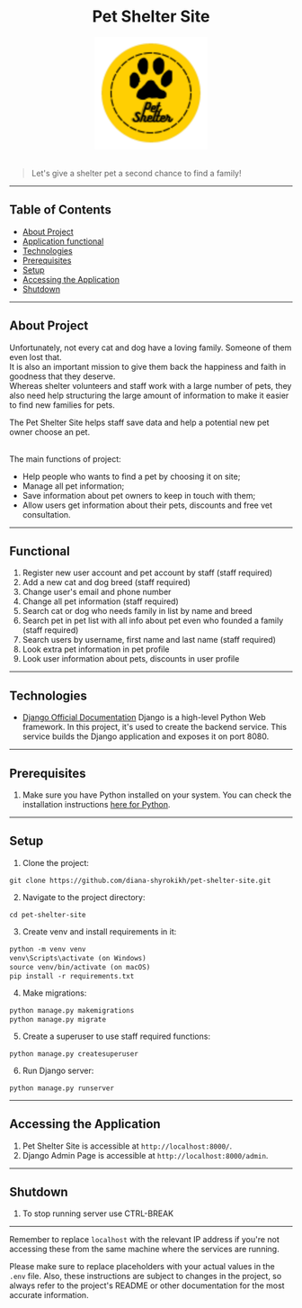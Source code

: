 <div align="center">

# Pet Shelter Site 
 
<img src="https://github.com/diana-shyrokikh/pet-shelter-site/raw/develop/static/images/logo.svg" height="200">
</div>

<br>

> Let's give a shelter pet a second chance to find a family!

<hr>

## Table of Contents

- [About Project](#about-project)
- [Application functional](#functional)
- [Technologies](#technologies)
- [Prerequisites](#prerequisites)
- [Setup](#setup)
- [Accessing the Application](#accessing-the-application)
- [Shutdown](#shutdown)


<hr>

## About Project

Unfortunately, not every cat and dog have a loving family. Someone of them even lost that.
<br>
It is also an important mission to give them back the happiness and faith in goodness that they deserve.
<br>
Whereas shelter volunteers and staff work with a large number of pets, they also need help structuring the large amount of information to make it easier to find new families for pets.

The Pet Shelter Site helps staff save data and help a potential new pet owner choose an pet.

<br>
The main functions of project:

- Help people who wants to find a pet by choosing it on site;
- Manage all pet information;
-  Save information about pet owners to keep in touch with them;
- Allow users get information about their pets, discounts and free vet consultation.

<hr>

## Functional

1. Register new user account and pet account by staff (staff required)
2. Add a new cat and dog breed (staff required)
3. Change user's email and phone number
4. Change all pet information (staff required)
5. Search cat or dog who needs family in list by name and breed
6. Search pet in pet list with all info about pet even who founded a family (staff required)
7. Search users by username, first name and last name (staff required)
8. Look extra pet information in pet profile
9. Look user information about pets, discounts in user profile 

<hr>

## Technologies

- [Django Official Documentation](https://docs.djangoproject.com/)
Django is a high-level Python Web framework. In this project, it's used to create the backend service. This service builds the Django application and exposes it on port 8080.

<hr>

## Prerequisites

1. Make sure you have Python installed on your system. 
You can check the installation instructions [here for Python](https://www.python.org/downloads/).

<hr>

## Setup

1. Clone the project:
```
git clone https://github.com/diana-shyrokikh/pet-shelter-site.git
```
2. Navigate to the project directory:
```
cd pet-shelter-site
```
3.  Сreate venv and install requirements in it:
```
python -m venv venv
venv\Scripts\activate (on Windows)
source venv/bin/activate (on macOS)
pip install -r requirements.txt
```
4. Make migrations:
```
python manage.py makemigrations
python manage.py migrate
```
5. Create a superuser to use staff required functions:
```
python manage.py createsuperuser
```
6. Run Django server:
```
python manage.py runserver
```

<hr>

## Accessing the Application

1. Pet Shelter Site is accessible at `http://localhost:8000/`.
2. Django Admin Page is accessible at `http://localhost:8000/admin`.

<hr>

## Shutdown

1. To stop running server use CTRL-BREAK

<hr>

Remember to replace `localhost` with the relevant IP address if you're not accessing these from the same machine where the services are running.

Please make sure to replace placeholders with your actual values in the `.env` file. Also, these instructions are subject to changes in the project, so always refer to the project's README or other documentation for the most accurate information.
